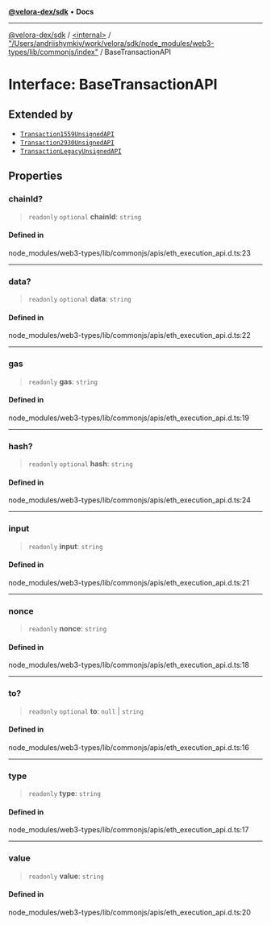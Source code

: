 [**@velora-dex/sdk**](../../../../README.md) • **Docs**

***

[@velora-dex/sdk](../../../../globals.md) / [\<internal\>](../../../README.md) / ["/Users/andriishymkiv/work/velora/sdk/node\_modules/web3-types/lib/commonjs/index"](../README.md) / BaseTransactionAPI

# Interface: BaseTransactionAPI

## Extended by

- [`Transaction1559UnsignedAPI`](Transaction1559UnsignedAPI.md)
- [`Transaction2930UnsignedAPI`](Transaction2930UnsignedAPI.md)
- [`TransactionLegacyUnsignedAPI`](TransactionLegacyUnsignedAPI.md)

## Properties

### chainId?

> `readonly` `optional` **chainId**: `string`

#### Defined in

node\_modules/web3-types/lib/commonjs/apis/eth\_execution\_api.d.ts:23

***

### data?

> `readonly` `optional` **data**: `string`

#### Defined in

node\_modules/web3-types/lib/commonjs/apis/eth\_execution\_api.d.ts:22

***

### gas

> `readonly` **gas**: `string`

#### Defined in

node\_modules/web3-types/lib/commonjs/apis/eth\_execution\_api.d.ts:19

***

### hash?

> `readonly` `optional` **hash**: `string`

#### Defined in

node\_modules/web3-types/lib/commonjs/apis/eth\_execution\_api.d.ts:24

***

### input

> `readonly` **input**: `string`

#### Defined in

node\_modules/web3-types/lib/commonjs/apis/eth\_execution\_api.d.ts:21

***

### nonce

> `readonly` **nonce**: `string`

#### Defined in

node\_modules/web3-types/lib/commonjs/apis/eth\_execution\_api.d.ts:18

***

### to?

> `readonly` `optional` **to**: `null` \| `string`

#### Defined in

node\_modules/web3-types/lib/commonjs/apis/eth\_execution\_api.d.ts:16

***

### type

> `readonly` **type**: `string`

#### Defined in

node\_modules/web3-types/lib/commonjs/apis/eth\_execution\_api.d.ts:17

***

### value

> `readonly` **value**: `string`

#### Defined in

node\_modules/web3-types/lib/commonjs/apis/eth\_execution\_api.d.ts:20
